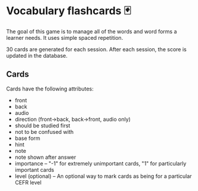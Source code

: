 # Vocabulary flashcards 🃏

The goal of this game is to manage all of the words and word forms a learner needs. It uses simple spaced repetition.

30 cards are generated for each session. After each session, the score is updated in the database.











## Cards

Cards have the following attributes:

* front
* back
* audio
* direction (front->back, back->front, audio only)
* should be studied first
* not to be confused with
* base form
* hint
* note
* note shown after answer
* importance – "-1" for extremely unimportant cards, "1" for particularly important cards
* level (optional) – An optional way to mark cards as being for a particular CEFR level



